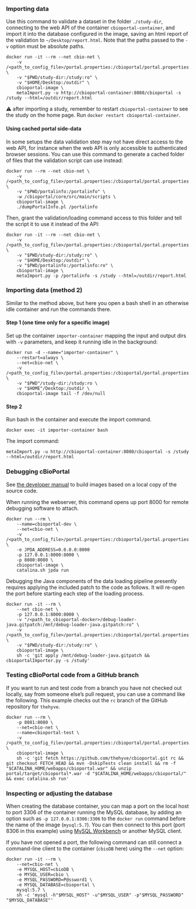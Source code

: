 ### Importing data ###

Use this command to validate a dataset in the folder `./study-dir`, connecting
to the web API of the container `cbioportal-container`, and import it into the
database configured in the image, saving an html report of the validation to
`~/Desktop/report.html`. Note that the paths passed to the `-v` option must be
absolute paths.

```shell
docker run -it --rm --net cbio-net \
    -v /<path_to_config_file>/portal.properties:/cbioportal/portal.properties:ro \
    -v "$PWD/study-dir:/study:ro" \
    -v "$HOME/Desktop:/outdir" \
    cbioportal-image \
    metaImport.py -u http://cbioportal-container:8080/cbioportal -s /study --html=/outdir/report.html
```
:warning: after importing a study, remember to restart `cbioportal-container`
to see the study on the home page. Run `docker restart cbioportal-container`.

#### Using cached portal side-data ####

In some setups the data validation step may not have direct access to the web API, for instance when the web API is only accessible to authenticated browser sessions. You can use this command to generate a cached folder of files that the validation script can use instead:

```shell
docker run --rm --net cbio-net \
    -v /<path_to_config_file>/portal.properties:/cbioportal/portal.properties:ro \
    -v "$PWD/portalinfo:/portalinfo" \
    -w /cbioportal/core/src/main/scripts \
    cbioportal-image \
    ./dumpPortalInfo.pl /portalinfo
```

Then, grant the validation/loading command access to this folder and tell the script it to use it instead of the API:

```shell
docker run -it --rm --net cbio-net \
    -v /<path_to_config_file>/portal.properties:/cbioportal/portal.properties:ro \
    -v "$PWD/study-dir:/study:ro" \
    -v "$HOME/Desktop:/outdir" \
    -v "$PWD/portalinfo:/portalinfo:ro" \
    cbioportal-image \
    metaImport.py -p /portalinfo -s /study --html=/outdir/report.html
```

### Importing data (method 2) ###

Similar to the method above, but here you open a bash shell in an otherwise idle container and run the commands there.

#### Step 1 (one time only for a specific image) ####

Set up the container `importer-container` mapping the input and
output dirs with `-v` parameters, and keep it running idle in the
background:

```shell
docker run -d --name="importer-container" \
    --restart=always \
    --net=cbio-net \
    -v /<path_to_config_file>/portal.properties:/cbioportal/portal.properties:ro \
    -v "$PWD"/study-dir:/study:ro \
    -v "$HOME"/Desktop:/outdir \
    cbioportal-image tail -f /dev/null
```

#### Step 2 ####

Run bash in the container and execute the import command.

```shell
docker exec -it importer-container bash
```
The import command:
```shell
metaImport.py -u http://cbioportal-container:8080/cbioportal -s /study --html=/outdir/report.html
```

### Debugging cBioPortal ###

See [the developer manual](development.md) to build images based on
a local copy of the source code.

When running the webserver, this command opens up port 8000
for remote debugging software to attach.

```shell
docker run --rm \
    --name=cbioportal-dev \
    --net=cbio-net \
    -v /<path_to_config_file>/portal.properties:/cbioportal/portal.properties:ro \
    -e JPDA_ADDRESS=0.0.0.0:8000
    -p 127.0.0.1:8000:8000 \
    -p 8080:8080 \
    cbioportal-image \
    catalina.sh jpda run
```

Debugging the Java components of the data loading pipeline
presently requires applying the included patch to the code as follows.
It will re-open the port before starting each step of the loading process.

```shell
docker run -it --rm \
    --net cbio-net \
    -p 127.0.0.1:8000:8000 \
    -v "/<path_to_cbioportal-docker>/debug-loader-java.gitpatch:/mnt/debug-loader-java.gitpatch:ro" \
    -v /<path_to_config_file>/portal.properties:/cbioportal/portal.properties:ro \
    -v "$PWD/study-dir:/study:ro" \
    cbioportal-image \
    sh -c 'git apply /mnt/debug-loader-java.gitpatch && cbioportalImporter.py -s /study'
```

### Testing cBioPortal code from a GitHub branch ###

If you want to run and test code from a branch you have not checked out
locally, say from someone else’s pull request, you can use a command like the
following. This example checks out the `rc` branch of the GitHub repository for
`thehyve`.

```shell
docker run --rm \
    -p 8081:8080 \
    --net=cbio-net \
    --name=cbioportal-test \
    -v /<path_to_config_file>/portal.properties:/cbioportal/portal.properties:ro \
    cbioportal-image \
    sh -c 'git fetch https://github.com/thehyve/cbioportal.git rc && git checkout FETCH_HEAD && mvn -DskipTests clean install && rm -f "$CATALINA_HOME/webapps/cbioportal.war" && unzip portal/target/cbioportal*.war -d "$CATALINA_HOME/webapps/cbioportal/" && exec catalina.sh run'
```

### Inspecting or adjusting the database ###

When creating the database container, you can map a port on the
local host to port 3306 of the container running the MySQL database,
by adding an option such as `-p 127.0.0.1:8306:3306` to the `docker
run` command before the name of the image (`mysql:5.7`).  You can then
connect to this port (port 8306 in this example) using [MySQL
Workbench](https://www.mysql.com/products/workbench/) or another
MySQL client.

If you have not opened a port, the following command can still
connect a command-line client to the container (`cbioDB` here)
using the `--net` option:

```shell
docker run -it --rm \
    --net=cbio-net \
    -e MYSQL_HOST=cbioDB \
    -e MYSQL_USER=cbio \
    -e MYSQL_PASSWORD=P@ssword1 \
    -e MYSQL_DATABASE=cbioportal \
    mysql:5.7 \
    sh -c 'mysql -h"$MYSQL_HOST" -u"$MYSQL_USER" -p"$MYSQL_PASSWORD" "$MYSQL_DATABASE"'
```
